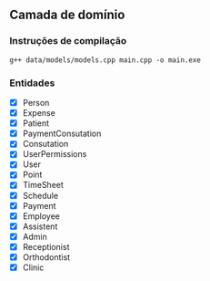 ## Camada de domínio

### Instruções de compilação

`g++ data/models/models.cpp main.cpp -o main.exe`

### Entidades

- [x] Person
- [x] Expense
- [x] Patient
- [x] PaymentConsutation
- [x] Consutation
- [x] UserPermissions
- [x] User
- [x] Point
- [x] TimeSheet
- [x] Schedule
- [x] Payment
- [x] Employee
- [x] Assistent
- [x] Admin
- [x] Receptionist
- [x] Orthodontist
- [x] Clinic